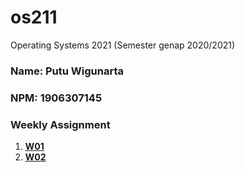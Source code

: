 # os211
Operating Systems 2021 (Semester genap 2020/2021)
### Name: Putu Wigunarta
### NPM: 1906307145 

### Weekly Assignment
1. **[W01](https://pwigunarta.github.io/os211/W01/)**
2. **[W02](https://pwigunarta.github.io/os211/W02/)**
